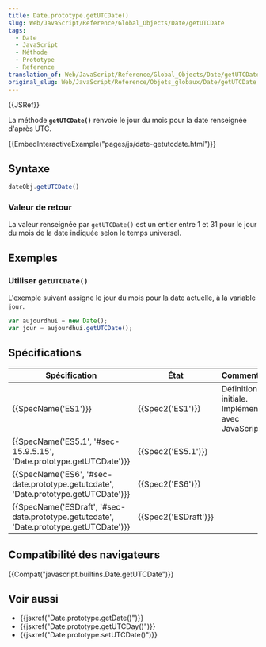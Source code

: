 ```yaml
---
title: Date.prototype.getUTCDate()
slug: Web/JavaScript/Reference/Global_Objects/Date/getUTCDate
tags:
  - Date
  - JavaScript
  - Méthode
  - Prototype
  - Reference
translation_of: Web/JavaScript/Reference/Global_Objects/Date/getUTCDate
original_slug: Web/JavaScript/Reference/Objets_globaux/Date/getUTCDate
---
```

{{JSRef}}

La méthode **`getUTCDate()`** renvoie le jour du mois pour la date renseignée d'après UTC.

{{EmbedInteractiveExample("pages/js/date-getutcdate.html")}}

## Syntaxe

```js
dateObj.getUTCDate()
```

### Valeur de retour

La valeur renseignée par `getUTCDate()` est un entier entre 1 et 31 pour le jour du mois de la date indiquée selon le temps universel.

## Exemples

### Utiliser `getUTCDate()`

L'exemple suivant assigne le jour du mois pour la date actuelle, à la variable `jour`.

```js
var aujourdhui = new Date();
var jour = aujourdhui.getUTCDate();
```

## Spécifications

| Spécification                                                                                                        | État                         | Commentaires                                          |
| -------------------------------------------------------------------------------------------------------------------- | ---------------------------- | ----------------------------------------------------- |
| {{SpecName('ES1')}}                                                                                             | {{Spec2('ES1')}}         | Définition initiale. Implémentée avec JavaScript 1.3. |
| {{SpecName('ES5.1', '#sec-15.9.5.15', 'Date.prototype.getUTCDate')}}                         | {{Spec2('ES5.1')}}     |                                                       |
| {{SpecName('ES6', '#sec-date.prototype.getutcdate', 'Date.prototype.getUTCDate')}}         | {{Spec2('ES6')}}         |                                                       |
| {{SpecName('ESDraft', '#sec-date.prototype.getutcdate', 'Date.prototype.getUTCDate')}} | {{Spec2('ESDraft')}} |                                                       |

## Compatibilité des navigateurs

{{Compat("javascript.builtins.Date.getUTCDate")}}

## Voir aussi

- {{jsxref("Date.prototype.getDate()")}}
- {{jsxref("Date.prototype.getUTCDay()")}}
- {{jsxref("Date.prototype.setUTCDate()")}}
